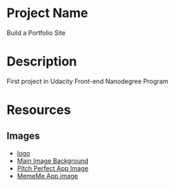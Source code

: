 # Project Name
Build a Portfolio Site
# Description
First project in Udacity Front-end Nanodegree Program
# Resources
## Images
- [logo](https://i.pinimg.com/originals/03/11/20/0311203c3a6e3808bff8d23daf44a4af.png)
- [Main Image Background](http://www.itsgov.com/wp-content/uploads/2013/11/10.2.jpg)
- [Pitch Perfect App Image](https://is4-ssl.mzstatic.com/image/thumb/Purple118/v4/31/9d/90/319d9015-f749-669a-898c-3e70146106f6/source/512x512bb.jpg)
- [MemeMe App image](https://is3-ssl.mzstatic.com/image/thumb/Purple2/v4/9f/9f/3d/9f9f3d74-ffc7-b671-d523-bf85170423f6/pr_source.png/246x0w.jpg)
